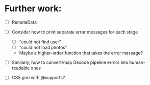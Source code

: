 # Further work:
  - [ ] RemoteData
  - [ ] Consider how to print separate error messages for each stage
    - [ ] "could not find user"
    - [ ] "could not load photos"
    - Maybe a higher-order function that takes the error message?
  - [ ] Similarly, how to convert/map Decode pipeline errors into human-readable ones
  - [ ] CSS grid with @supports?


